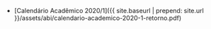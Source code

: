 - [Calendário Acadêmico 2020/1]({{ site.baseurl | prepend: site.url }}/assets/abi/calendario-academico-2020-1-retorno.pdf)